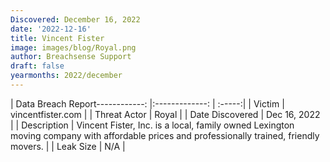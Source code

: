 ```yaml
---
Discovered: December 16, 2022
date: '2022-12-16'
title: Vincent Fister
image: images/blog/Royal.png
author: Breachsense Support
draft: false
yearmonths: 2022/december
---
```


| Data Breach Report------------:     |:-------------:    | :-----:|
| Victim      | vincentfister.com      | 
| Threat Actor      | Royal      | 
| Date Discovered      | Dec 16, 2022      | 
| Description      | Vincent Fister, Inc. is a local, family owned Lexington moving company with affordable prices and professionally trained, friendly movers.      | 
| Leak Size      | N/A      | 

